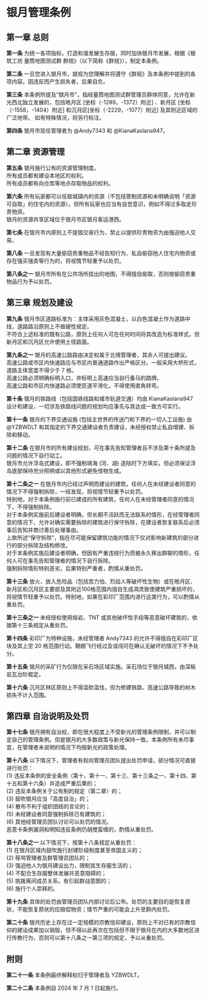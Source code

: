 # 银月管理条例

## 第一章 总则

**第一条** 为统一各项指标，打造和谐发展生存服，同时加快银月市发展，根据《极筑工坊 量筒地图测试群 群规》（以下简称《群规》），制定本条例。

**第二条** 一旦您进入银月市，就视为您理解并将遵守《群规》及本条例中提到的各项内容。因违反而产生损失者，后果自负。

**第三条** 本条例所提及“银月市”，指经量筒地图测试群管理员群体同意，允许在新光西北独立发展的，包括皓月区 [坐标（-1289，-1372）附近] 、新月区 [坐标（-1558，-1404）附近] 和沉月区[坐标（-2229，-1077）附近] 及其附近区域的广泛地带。
如有特殊情况，将另行标注。


**第四条** 银月市现任管理者为 @Andy7343 和 @KianaKaslana947。

## 第二章 资源管理

**第五条** 银月施行公有的资源管理制度。  
所有成员都有建设本地区的权利。  
所有成员都有向仓库等地点存取物品的权利。

**第六条** 所有玩家都可以任取城镇内的资源（不包括管制资源和未明确说明「资源可自取」的住宅内的资源）。但所有玩家也应当有自觉意识，例如不得过多取走珍贵物资。  
银月的资源共享区域位于银月市区银月客运港西。

**第七条** 在银月市内原则上不提倡交易行为，禁止以提供珍贵物资为由强迫他人交易。

**第八条** 一旦发现有大量偷窃贵重物品不经告知行为、私自偷窃他人住宅内物资或存在强买强卖等行为的，将视情节轻重予以处罚。  

**第八条之一** 银月市所有在公共场所挂出的地图，不得擅自偷取，否则按偷窃贵重物品行为予以处罚。

## 第三章 规划及建设

**第九条** 银月市区道路标准为：主体采用灰色混凝土，以白色混凝土作为道路中线，道路路沿原则上不做硬性规定。  
不符合上述标准的既有公路，原则上任何人可在任何时间将其改造为标准样式，但新月区和沉月区允许使用土径路面。

**第九条之一** 银月的高速公路路由决定权属于北境管理者，其余人可提出建议。  
高速公路或市区内快速路应与市区内普通道路作出严格区分。一般采用大桥形式，道路主体宽度不得少于 7 格。  
高速公路必须明确标明入口，并标明上高速应当自行备马的路牌。  
高速公路和市区内快速路必须使匝道平滑化，不得使用直角转弯。

**第十条** 银月的铁路线（包括国铁线路和城市轨道交通）均由 KianaKaslana947 设计和建设，一切涉及铁路线问题的规划均应事先与其达成一致方可实行。

**第十一条** 银月的下界交通设施 (包括主世界的传送门和下界的一切人工设施) 由 @YZBWDLT 和其指定的下界交通建设者负责建设，未经授权禁止私自增建、拆除和移动。

**第十二条** 在银月市的所有建设规划，可在事先告知管理者且不涉及第十条所提及问题的情况下自行动工。  
银月市允许浮岛式建设，即不强制填海 (河、湖) 造陆时下方填实，但必须保证浮岛底部保持充分照明或以其他形式避免怪物生成。  

**第十二条之一** 在银月市内已经过声明而建设的建筑，任何人在未经建设者同意的情况下不得强制拆除，一经发现，将视情节轻重予以处罚。  
特别地，对于本条例施行前已建成的所有建筑，任何人在未经管理者同意的情况下，不得强制拆除。  
对于本条例实施前后建设者明确，但长期不活跃而无法联系的情形，在经管理者同意的情况下，允许对确实需要拆除的建筑进行保守拆除，在建设者恢复联系后必须事后告知并商讨善后处理事由。  
上款所述“保守拆除”，指在尽可能保留建筑功能的情况下仅对影响新建筑的部分进行的部分拆除及结构修改。  
对于本条例实施后建设者明确，但因有严重违规行为而被永久移出群聊的情形，任何人可在事先告知管理者的情况下自行拆除。  
强制拆除情形特别恶劣，后果特别严重者，酌情从重处罚。

**第十三条** 放火、放入危险品（包括苦力怕、烈焰人等破坏性生物）或在皓月区、新月区和沉月区主要部及其附近100格范围内擅自生成凋灵致使建筑严重损坏的，将视情节轻重予以处罚。特别地，如果在彩印厂范围内进行这类行为，可以酌情从重处罚。

**第十三条之一** 未经授权使用熔岩、TNT 或其他破坏性手段等恶意破坏建筑的，依据第十三条规定从重处罚。

**第十四条** 彩印厂为特种设施，未经管理者 Andy7343 的允许不得擅自在彩印厂区块及其上空 20 格范围行动。鞘翅飞行经过及误闯可在确认无破坏的情况下不予处分。

**第十五条** 银月的采矿行为仅限在采石场区域实施。采石场位于银月城西，由深板岩瓦台阶框定。

**第十六条** 沉月区林区原则上不得滥砍滥伐，但为修建铁路、高速公路导致的树木损失不计入范围。

## 第四章 自治说明及处罚

**第十七条** 银月拥有自治权，即在很大程度上不受新光的管理条例限制，并可以制定自己的管理条例。但是银月的大多数政策与新光保持一致。本条例所有未尽事宜，在管理者未说明的情况下均按新光的政策处理。

**第十八条** 以下情况下，管理者有权向管理员团队提出处罚申请，部分情况可直接进行处罚：  
(1) 违反本条例的安全条例（第十、第十一、第十三、第十三条之一、第十四、第十五和第十六条）并造成严重后果的；  
(2) 违反本条例关于公有制的规定（第二章）的；  
(3) 鼓吹银月应当「高度自治」的；  
(4) 散布不利于组织团结的言论的；  
(5) 未经建设者同意强制拆除已有建筑的；  
(6) 其他经管理员团队讨论可以处罚的情况。  
恶意卡条例漏洞和明知违反条例仍胡搅蛮缠的，酌情从重处罚。

**第十八条之一** 以下情况下，按第十八条规定从重处罚：  
(1) 在银月区域内鼓吹施行封建阶级制度甚至帝国主义的；  
(2) 辱骂管理者及群管理员团队的；  
(3) 强迫他人为银月建设出力，限制其生存服生活的；  
(4) 不配合生存服整体发展并恶意阻碍的；  
(5) 挑拨离间成员关系，有引起群战意图的；  
(6) 施行个人崇拜的。

**第十九条** 具体的处罚由管理员团队内部讨论后公布。处罚的主要目的是恢复原状，不能恢复原状的应赔偿物资；情节严重的可能会上升至群内处罚。

**第二十条** 银月历史上存在过一定规模的宗教信仰建设，原则上不对已有的宗教信仰的建设成果加以销毁，但不得以此再次在包括但不限于银月在内的大多数地区进行传教行为，否则可以第十八条之一第三项的规定，予以从重处罚。

## 附则

**第二十一条** 本条例最终解释权归于管理者及 YZBWDLT。

**第二十二条** 本条例自 2024 年 7 月 1 日起施行。
